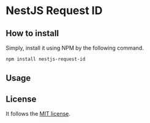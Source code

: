 # NestJS Request ID

## How to install

Simply, install it using NPM by the following command.

```bash
npm install nestjs-request-id
```

## Usage

## License

It follows the [MIT license](LICENSE).
